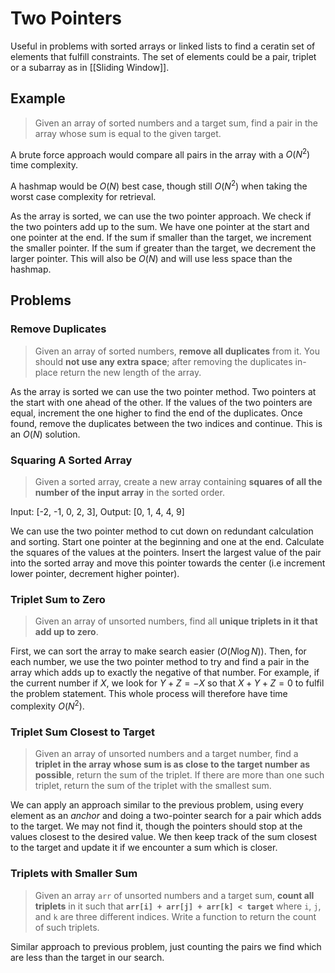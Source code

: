 # Two Pointers
Useful in problems with sorted arrays or linked lists to find a ceratin set of elements that fulfill constraints. The set of elements could be a pair, triplet or a subarray as in [[Sliding Window]]. 

## Example
> Given an array of sorted numbers and a target sum, find a pair in the array whose sum is equal to the given target.

A brute force approach would compare all pairs in the array with a $O(N^2)$ time complexity.

A hashmap would be $O(N)$ best case, though still $O(N^2)$ when taking the worst case complexity for retrieval.

As the array is sorted, we can use the two pointer approach. We check if the two pointers add up to the sum. We have one pointer at the start and one pointer at the end. If the sum if smaller than the target, we increment the smaller pointer.  If the sum if greater than the target, we decrement the larger pointer. This will also be $O(N)$ and will use less space than the hashmap.

## Problems
### Remove Duplicates
>Given an array of sorted numbers, **remove all duplicates** from it. You should **not use any extra space**; after removing the duplicates in-place return the new length of the array.

As the array is sorted we can use the two pointer method. Two pointers at the start with one ahead of the other. If the values of the two pointers are equal, increment the one higher to find the end of the duplicates. Once found, remove the duplicates between the two indices and continue. This is an $O(N)$ solution.

### Squaring A Sorted Array
>Given a sorted array, create a new array containing **squares of all the number of the input array** in the sorted order.

Input: [-2, -1, 0, 2, 3], Output: [0, 1, 4, 4, 9]

We can use the two pointer method to cut down on redundant calculation and sorting. Start one pointer at the beginning and one at the end. Calculate the squares of the values at the pointers. Insert the largest value of the pair into the sorted array and move this pointer towards the center (i.e increment lower pointer, decrement higher pointer).  

### Triplet Sum to Zero
>Given an array of unsorted numbers, find all **unique triplets in it that add up to zero**.

First, we can sort the array to make search easier ($O(N \log N)$). Then, for each number, we use the two pointer method to try and find a pair in the array which adds up to exactly the negative of that number. For example, if the current number if $X$, we look for $Y + Z = -X$ so that $X + Y +Z = 0$ to fulfil the problem statement. This whole process will therefore have time complexity $O(N^2)$.

### Triplet Sum Closest to Target
>Given an array of unsorted numbers and a target number, find a **triplet in the array whose sum is as close to the target number as possible**, return the sum of the triplet. If there are more than one such triplet, return the sum of the triplet with the smallest sum.

We can apply an approach similar to the previous problem, using every element as an *anchor* and doing a two-pointer search for a pair which adds to the target. We may not find it, though the pointers should stop at the values closest to the desired value. We then keep track of the sum closest to the target and update it if we encounter a sum which is closer.

### Triplets with Smaller Sum
>Given an array `arr` of unsorted numbers and a target sum, **count all triplets** in it such that **`arr[i] + arr[j] + arr[k] < target`** where `i`, `j`, and `k` are three different indices. Write a function to return the count of such triplets.

Similar approach to previous problem, just counting the pairs we find which are less than the target in our search.

